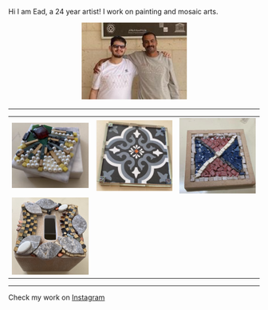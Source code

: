 Hi I am Ead, a 24 year artist! I work on painting and mosaic arts.

<p align="center">
  <img src="ead.PNG" />
</p>

<hr/>

| | | |
|:-------------------------:|:-------------------------:|:-------------------------:|
|<img width="1604" src="mosaic-1.PNG"> | <img width="1604" src="mosaic-2.PNG"> | <img width="1604" src="mosaic-3.PNG"> |
|<img width="1604" src="70419970-F9A3-49C1-879A-1F3D19E1E694.jpeg"> | | |

<hr/>

Check my work on [Instagram](https://www.instagram.com/eadsmosaics/?hl=en)
